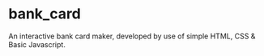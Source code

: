 # bank_card
An interactive bank card maker, developed by use of simple HTML, CSS &amp; Basic Javascript.
